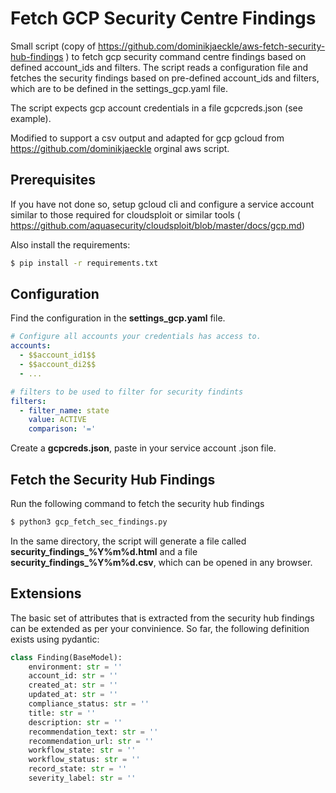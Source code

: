 # Fetch GCP Security Centre Findings

Small script (copy of https://github.com/dominikjaeckle/aws-fetch-security-hub-findings ) to fetch gcp security command centre findings based on defined account_ids and filters. The script reads a configuration file and fetches the security findings based on pre-defined account_ids and filters, which are to be defined in the settings_gcp.yaml file. 

The script expects gcp account credentials in a file gcpcreds.json (see example).

Modified to support a csv output and adapted for gcp gcloud from https://github.com/dominikjaeckle orginal aws script.

## Prerequisites
If you have not done so, setup gcloud cli and configure a service account similar to those required for cloudsploit or similar tools ( https://github.com/aquasecurity/cloudsploit/blob/master/docs/gcp.md)

Also install the requirements:
```bash
$ pip install -r requirements.txt
```

## Configuration
Find the configuration in the **settings_gcp.yaml** file.
```yaml
# Configure all accounts your credentials has access to.
accounts:
  - $$account_id1$$
  - $$account_di2$$
  - ...

# filters to be used to filter for security findints
filters:
  - filter_name: state
    value: ACTIVE
    comparison: '='

```
Create a **gcpcreds.json**, paste in your service account .json file.

## Fetch the Security Hub Findings
Run the following command to fetch the security hub findings
```bash
$ python3 gcp_fetch_sec_findings.py
```

In the same directory, the script will generate a file called **security_findings_%Y%m%d.html** and a file **security_findings_%Y%m%d.csv**, which can be opened in any browser. 

## Extensions
The basic set of attributes that is extracted from the security hub findings can be extended as per your convinience. So far, the following definition exists using pydantic:

```python
class Finding(BaseModel):
    environment: str = ''
    account_id: str = ''
    created_at: str = ''
    updated_at: str = ''
    compliance_status: str = ''
    title: str = ''
    description: str = ''
    recommendation_text: str = ''
    recommendation_url: str = ''
    workflow_state: str = ''
    workflow_status: str = ''
    record_state: str = ''
    severity_label: str = ''
```